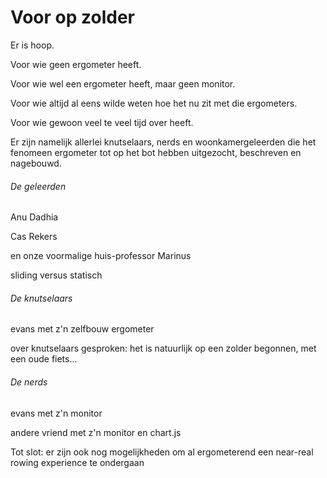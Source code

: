 # Voor op zolder

Er is hoop. 

Voor wie geen ergometer heeft.

Voor wie wel een ergometer heeft, maar geen monitor.

Voor wie altijd al eens wilde weten hoe het nu zit met die ergometers.

Voor wie gewoon veel te veel tijd over heeft.


Er zijn namelijk allerlei knutselaars, nerds en woonkamergeleerden die het fenomeen ergometer tot op het bot hebben uitgezocht, beschreven en nagebouwd.

###### De geleerden

Anu Dadhia

Cas Rekers

en onze voormalige huis-professor Marinus

sliding versus statisch

###### De knutselaars

evans met z'n zelfbouw ergometer

over knutselaars gesproken: het is natuurlijk op een zolder begonnen, met een oude fiets...

###### De nerds

evans met z'n monitor

andere vriend met z'n monitor en chart.js



Tot slot: er zijn ook nog mogelijkheden om al ergometerend een near-real rowing experience te ondergaan